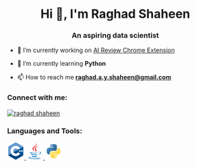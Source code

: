 <h1 align="center">Hi 👋, I'm Raghad Shaheen</h1>
<h3 align="center">An aspiring data scientist</h3>

- 🔭 I’m currently working on [AI Review Chrome Extension](https://github.com/Raghadshh/AI_Review_extension-)

- 🌱 I’m currently learning **Python**

- 📫 How to reach me **raghad.a.y.shaheen@gmail.com**

<h3 align="left">Connect with me:</h3>
<p align="left">
<a href="https://linkedin.com/in/raghad shaheen" target="blank"><img align="center" src="https://raw.githubusercontent.com/rahuldkjain/github-profile-readme-generator/master/src/images/icons/Social/linked-in-alt.svg" alt="raghad shaheen" height="30" width="40" /></a>
</p>

<h3 align="left">Languages and Tools:</h3>
<p align="left"> <a href="https://www.w3schools.com/cpp/" target="_blank" rel="noreferrer"> <img src="https://raw.githubusercontent.com/devicons/devicon/master/icons/cplusplus/cplusplus-original.svg" alt="cplusplus" width="40" height="40"/> </a> <a href="https://www.java.com" target="_blank" rel="noreferrer"> <img src="https://raw.githubusercontent.com/devicons/devicon/master/icons/java/java-original.svg" alt="java" width="40" height="40"/> </a> <a href="https://www.python.org" target="_blank" rel="noreferrer"> <img src="https://raw.githubusercontent.com/devicons/devicon/master/icons/python/python-original.svg" alt="python" width="40" height="40"/> </a> </p>
